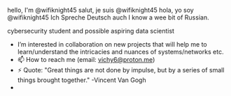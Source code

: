 hello, I'm @wifiknight45
salut, je suis @wifiknight45
hola, yo soy @wifiknight45
Ich Spreche Deutsch auch
I know a wee bit of Russian. 

cybersecurity student and possible aspiring data scientist
- I’m  interested in collaboration on new projects that will help me to learn/understand the intricacies and nuances of systems/networks etc. 
- 📫 How to reach me (email: vichy6@proton.me)
- ⚡ Quote: "Great things are not done by impulse, but by a series of small things brought together." -Vincent Van Gogh
-


<!---
wifiknight45/wifiknight45 is a ✨ special ✨ repository because its `README.md` (this file) appears on your GitHub profile.
You can click the Preview link to take a look at your changes.
--->
